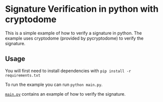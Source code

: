 # Signature Verification in python with cryptodome

This is a simple example of how to verify a signature in python. The example uses cryptodome (provided by pycryptodome) to verify the signature.

## Usage

You will first need to install dependencies with `pip install -r requirements.txt`

To run the example you can run `python main.py`.

[`main.py`](main.py) contains an example of how to verify the signature.
